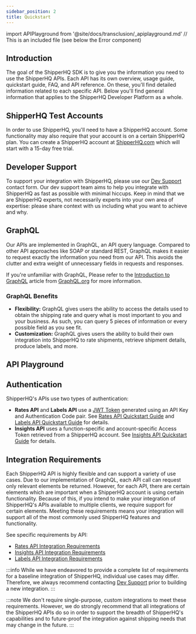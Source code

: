 ```yaml
---
sidebar_position: 2
title: Quickstart
---
```

import APIPlayground from '@site/docs/transclusion/_apiplayground.md' // This is an included file (see below the Error component)

## Introduction
The goal of the ShipperHQ SDK is to give you the information you need to use the ShipperHQ APIs. Each API has its own overview, usage guide, quickstart guide, FAQ, and API reference. On these, you'll find detailed information related to each specific API. Below you'll find general information that applies to the ShipperHQ Developer Platform as a whole.

## ShipperHQ Test Accounts

In order to use ShipperHQ, you'll need to have a ShipperHQ account. Some functionality may also require that your account is on a certain ShipperHQ plan. You can create a ShipperHQ account at [ShipperHQ.com](https://shipperhq.com) which will start with a 15-day free trial.

## Developer Support

To support your integration with ShipperHQ, please use our [Dev Support](/contact) contact form. Our dev support team aims to help you integrate with ShipperHQ as fast as possible with minimal hiccups. Keep in mind that we are ShipperHQ experts, not necessarily experts into your own area of expertise: please share context with us including what you want to achieve and why.

## GraphQL
Our APIs are implemented in GraphQL, an API query language. Compared to other API approaches like SOAP or standard REST, GraphQL makes it easier to request exactly the information you need from our API. This avoids the clutter and extra weight of unnecessary fields in requests and responses.

If you're unfamiliar with GraphQL, Please refer to the [Introduction to GraphQL](https://graphql.org/learn/) article from [GraphQL.org](https://graphql.org) for more information.

### GraphQL Benefits
- **Flexibility:** GraphQL gives users the ability to access the details used to obtain the shipping rate and query what is most important to you and your business. As such, you can query 5 pieces of information or every possible field as you see fit.
- **Customization:** GraphQL gives users the ability to build their own integration into ShipperHQ to rate shipments, retrieve shipment details, produce labels, and more.

## API Playground
[//]: # (API Playground)
[//]: # (This is an imported file - Do not modify directly this section)
[//]: # (Look for the import statement at the top of the file to have the path of the included file)
<APIPlayground doc="SDK" />

## Authentication

ShipperHQ's APIs use two types of authentication:
- **Rates API** and **Labels API** use a [JWT Token](https://jwt.io/) generated using an API Key and Authentication Code pair. See [Rates API Quickstart Guide](rates/quickstart.md#authentication) and [Labels API Quickstart Guide](labels/quickstart.md#authentication) for details.
- **Insights API** uses a function-specific and account-specific Access Token retrieved from a ShipperHQ account. See [Insights API Quickstart Guide](insights/quickstart.md#authentication) for details.

## Integration Requirements
Each ShipperHQ API is highly flexible and can support a variety of use cases. Due to our implementation of GraphQL, each API call can request only relevant elements be returned. However, for each API, there are certain elements which are important when a ShipperHQ account is using certain functionality. Because of this, if you intend to make your integration of ShipperHQ's APIs available to multiple clients, we require support for certain elements. Meeting these requirements means your integration will support all of the most commonly used ShipperHQ features and functionality.

See specific requirements by API:
- [Rates API Integration Requirements](rates/quickstart#integration-requirements)
- [Insights API Integration Requirements](insights/quickstart#integration-requirements)
- [Labels API Integration Requirements](labels/quickstart#integration-requirements)

:::info
While we have endeavored to provide a complete list of requirements for a baseline integration of ShipperHQ, individual use cases may differ. Therefore, we always recommend contacting [Dev Support](/contact) prior to building a new integration.
:::

:::note
We don't require single-purpose, custom integrations to meet these requirements. However, we do strongly recommend that all integrations of the ShipperHQ APIs do so in order to support the breadth of ShipperHQ's capabilities and to future-proof the integration against shipping needs that may change in the future.
:::
